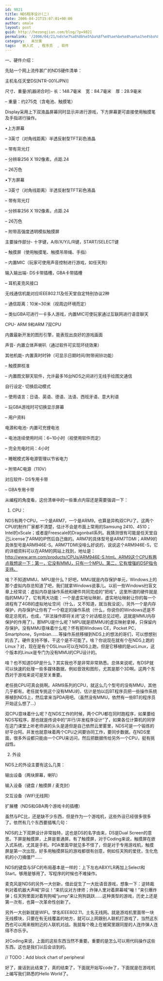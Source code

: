 ```yaml
---
id: 9821
title: NDS程序设计(二)
date: 2006-04-21T15:07:01+00:00
author: omale
layout: post
guid: http://hezongjian.com/blog/?p=9821
permalink: '/2006/04/21/nds%e7%a8%8b%e5%ba%8f%e8%ae%be%e8%ae%a1%e4%ba%8c-2/'
category:   未分类  
tags:   嵌入式  , 程序员  , 软件
---
```

一、硬件介绍：
	  
先贴一个网上流传甚广的NDS硬件清单：

主机名任天堂DS[NTR-001(JPN)]
	  
尺寸、重量(机器闭合时)- 长：148.7毫米　宽：84.7毫米　厚：28.9毫米
	  
&#8211; 重量：约275克（含电池、触摸笔）
	  
Display采用上下双液晶屏幕同时显示并进行游戏，下方屏幕更可直接使用触摸笔及手指进行操作。
	  
&bull;上方屏幕 
	  
&#8211; 3英寸（对角线距离）半透反射型TFT彩色液晶
	  
&#8211; 带有背光灯
	  
&#8211; 分辨率256 X 192像素，点距.24
	  
&#8211; 26万色
	  
&bull;下方屏幕
	  
&#8211; 3英寸（对角线距离）半透反射型TFT彩色液晶
	  
&#8211; 带有背光灯
	  
&#8211; 分辨率256 X 192像素，点距.24
	  
&#8211; 26万色
	  
&#8211; 附带高强度透明模拟触摸屏
	  
主要操作部分- 十字键，A/B/X/Y/L/R键，START/SELECT键
	  
&#8211; 触摸屏（使用触摸笔、触摸吊带绳、手指）
	  
&#8211; 内置MIC（玩家可使用声音控制进行游戏，如任天狗）
	  
输入输出端- DS卡带插槽，GBA卡带插槽 
	  
&#8211; 耳机麦克风接口
	  
无线通信机能对应IEEE802.11及任天堂自定特别协议2种
	  
&#8211; 通信距离：10米~30米（视周边环境而定）
	  
&#8211; 类似GBA可进行一卡多人游戏，内置MIC可使玩家通过互联网进行语音聊天
	  
CPU- ARM 9和ARM 7双CPU
	  
内置最新开发的图形引擎，能表现出良好的游戏画面
	  
声音- 内置立体声喇叭（通过软件可实现环绕效果）
	  
其他机能- 内置真时时钟（可显示日期时间/附带闹铃功能）
	  
&#8211; 触摸屏校准
	  
&#8211; 内置图文聊天软件，允许最多16台NDS之间进行无线手绘图文通信
	  
自行设定- 切换启动模式
	  
&#8211; 使用语言：日语、英语、德语、法语、西班牙语、意大利语
	  
&#8211; 玩GBA游戏时可切换显示屏幕
	  
&#8211; 用户资料
	  
电源和电池- 内置可充锂电池
	  
&#8211; 电池连续使用时间：6~10小时（视使用软件而定）
	  
&#8211; 完全充电时间：4小时
	  
&#8211; 睡眠模式等电源管理以节省电力
	  
&#8211; 附带AC电源（110V）
	  
对应软件- DS专用卡带
	  
&#8211; GBA专用卡带

从编程的角度看，这份清单中的一些重点内容还是需要强调一下：

1. CPU：
	  
NDS有两个CPU，一个是ARM7，一个是ARM9。也算是异构双CPU了。这两个CPU的制作厂家都不清楚，估计不会是市面上常用的Samsung 2410、4510；Intel的xScale；或者是Freescale的Dragonball系列。我猜测很有可能是任天堂自己License了ARM的IP然后自己做的。ARM7的具体型号是ARM7TDMI；ARM9的具体型号是ARM946E-S。ARM7TDMI没啥么好说的，说说这个ARM946E-S，它的详细资料可以在ARM的网站上找到，地址是：http://www.arm.com/products/CPUs/ARM946E-S.html。ARM9这个CPU有两点我想说一下：第一，它没有MMU，只有一个MPU。第二，它有增强的DSP指令支持。

啥</a>？不知道MMU、MPU是什么？好吧，MMU就是内存保护单元，Windows上的那个虚拟内存总知道了吧，我们就拿Windows说事儿。以前一些Windows扫盲文章上经常说：虚拟内存是操作系统和硬件共同完成的&ldquo;把戏&rdquo;。这里所谓的硬件就是指的MMU了，它有两大功能：一个是虚实地址映射，虚实地址映射让你的每一个进程有了4GB的虚拟地址空间（什么，又不知道，就当我没说）。另外一个是内存保护，内存保护让你有了一个稳定的操作系统（什么，你说你的Windows还是不稳定总死机，也成，&ldquo;非法操作即将关闭&rdquo;这个对话框总见过吧，这就是MMU内存保护的作用了）。那MPU是什么呢？MPU就是把MMU的虚实映射拿掉，只保留内存保护。没有MMU意味着什么呢？怀有把Windows CE，Pocket PC，Smartphone，Symbian&hellip;&hellip;等操作系统移植到NDS上的想法的哥们，可以想想别的去了。硬件支持不够，干这个是不可能了。啥？你说现在就有个在NDS上跑的Linux？对，现在是有个DSLinux可以在NDS上跑，但是它移植的是ucLinux，这个版本的Linux是专门为没有MMU的CPU设计的。

啥？也不知道DSP是什么？其实我也不是非常非常熟悉。总体来说呢，有DSP就可以快速的处理一些多媒体数据，例如音效和图形，尤其是那个3D啊。这两个东西对于游戏来说可是至关重要。

老任挑CPU可真会挑啊。ARM9系列的CPU，就这么几个型号的没有MMU，其他几乎都有。老任就专挑这个没有MMU的，估计是怕以后BT程序员把一些操作系统移植到NDS上，然后拿来当PDA用吧。（虽然没有MMU，依然有一些BT的程序员开始这么想了&#8230;）

双CPU意味着什么呢？在NDS工作的时候，两个CPU都在同时跑程序，如果要给NDS写程序，那也就是传说中的&ldquo;并行/并发程序设计&rdquo;了，如果各位计算机的同学在这门课堂上听老师讲的头头是道但是自己依然云里雾里，NDS可是一个锻炼的好平台阿。并发也就意味着两个CPU之间要协同工作，要同步数据。在NDS里面，很多外设都只能由一个CPU来访问，然后把数据传给另外一个CPU，挺有挑战性。

2. 外设
	  
NDS上的外设主要有这么几类：

输出设备（两块屏幕，喇叭）
	  
输入设备（键盘 / 触摸屏 / 麦克封）
	  
交互设备（WIFI无线网）
	  
扩展槽（NDS和GBA两个游戏卡的插槽）

虽然与PC比，还是缺不少东西，但是作为一个游戏机，这些外设已经很多很多了。依然有几个东西要插嘴几句：

NDS的上下双屏设计非常独特，这也是DS的名字由来，DS是Dual Screen的意思。下屏是触摸屏，上屏是普通屏。有了触摸屏，对于Coding来说，触摸屏在嵌入式系统，尤其是手机、PDA里面早就见多不怪了，但是对于专用游戏机，触摸屏是第一次出现，好多用触摸屏玩的游戏都很有创意，例如任天狗的爱抚，生化危机的小刀捅僵尸&hellip;&hellip;

NDS的键盘与SFC的布局基本是一样的：上下左右ABXYLR再加上Select和Start。够用是够用了。写程序的时候也不难操作。

麦克风是NDS的另外一大创新，借此促生了一大批语音游戏，想象一下：逆转裁判对着机器大声喊&ldquo;异议！&rdquo;来抗议对方律师；炸弹人里对着屏幕喊&ldquo;嘣！&rdquo;来引爆炸弹；任天狗里面对着狗狗喊&ldquo;jump&rdquo;来让狗狗跳跃&hellip;&hellip;这种类型的游戏，历史上还是第一次有，也算一次革命性创新了。

另外一大创新就是WIFI。学名IEEE802.11，土名无线网。就是游戏机里面带一块无线模块，只要在有无线覆盖的地方，就可以上网跟别人联机打游戏了，当然这东西也可以用来根附近的人联机对战。我就每个晚上在被窝里跟同屋的人连炸弹人连得不亦乐乎。

对Coding来说，上面的这些东西当然不重要。重要的是怎么可以用代码操作这些东西。这也是我们以后会谈到的。

// TODO：Add block chart of peripheral

好了，废话到此结束了，真的结束了，下面就开始写code了，下面就是在游戏机上编写我们熟悉的Hello World了。